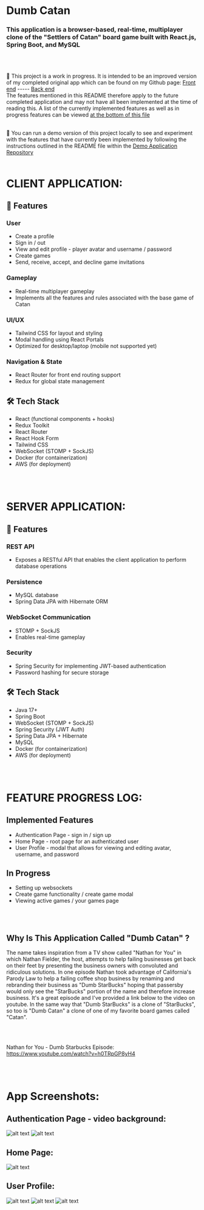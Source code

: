 # Dumb Catan

### This application is a browser-based, real-time, multiplayer clone of the "Settlers of Catan" board game built with React.js, Spring Boot, and MySQL
<br></br>

🚧 This project is a work in progress. It is intended to be an improved version of my completed original app which can be found on my Github page: [Front end](https://github.com/rmatusza/DumbCatanClient-Public) ----- [Back end](https://github.com/rmatusza/DumbCatanServer-Public)  
The features mentioned in this README therefore apply to the future completed application and may not have all been implemented at the time of reading this. A list of the currently implemented features as well as in progress features can be viewed [at the bottom of this file](#feature-progress-log)
<br></br>

🚀 You can run a demo version of this project locally to see and experiment with the features that have currently been implemented by following the instructions outlined in the README file within the [Demo Application Repository](https://github.com/rmatusza/dumbcatan-v2-demo)
<br></br>

# CLIENT APPLICATION:

## 🧩 Features

### User
- Create a profile
- Sign in / out
- View and edit profile - player avatar and username / password
- Create games
- Send, receive, accept, and decline game invitations

### Gameplay
- Real-time multiplayer gameplay
- Implements all the features and rules associated with the base game of Catan

### UI/UX
- Tailwind CSS for layout and styling
- Modal handling using React Portals
- Optimized for desktop/laptop (mobile not supported yet)

### Navigation & State
- React Router for front end routing support
- Redux for global state management

## 🛠️ Tech Stack

- React (functional components + hooks)
- Redux Toolkit
- React Router
- React Hook Form
- Tailwind CSS
- WebSocket (STOMP + SockJS)
- Docker (for containerization)
- AWS (for deployment)

<br></br>

# SERVER APPLICATION: 

## 🧩 Features

### REST API
- Exposes a RESTful API that enables the client application to perform database operations

### Persistence
- MySQL database 
- Spring Data JPA with Hibernate ORM

### WebSocket Communication
- STOMP + SockJS
- Enables real-time gameplay

### Security
- Spring Security for implementing JWT-based authentication
- Password hashing for secure storage

## 🛠️ Tech Stack

- Java 17+
- Spring Boot
- WebSocket (STOMP + SockJS)
- Spring Security (JWT Auth)
- Spring Data JPA + Hibernate
- MySQL
- Docker (for containerization)
- AWS (for deployment)

<br></br>

# FEATURE PROGRESS LOG:

## Implemented Features
- Authentication Page - sign in / sign up
- Home Page - root page for an authenticated user
- User Profile - modal that allows for viewing and editing avatar, username, and password

## In Progress
- Setting up websockets
- Create game functionality / create game modal
- Viewing active games / your games page

<br></br>

## Why Is This Application Called "Dumb Catan" ?
The name takes inspiration from a TV show called "Nathan for You" in which Nathan Fielder, the host, attempts to help failing businesses get back on their feet by presenting the business owners with convoluted and ridiculous solutions. In one episode Nathan took advantage of California's Parody Law to help a failing coffee shop business by renaming and rebranding their business as "Dumb StarBucks" hoping that passersby would only see the "StarBucks" portion of the name and therefore increase business. It's a great episode and I've provided a link below to the video on youtube. In the same way that "Dumb StarBucks" is a clone of "StarBucks", so too is "Dumb Catan" a clone of one of my favorite board games called "Catan".

<br></br>

Nathan for You - Dumb Starbucks Episode: https://www.youtube.com/watch?v=h0TRpGP8yH4

<br></br>

# App Screenshots:

## Authentication Page - video background:
![alt text](./readme-media/authentication-1.png)
![alt text](./readme-media/authentication-2.png)

## Home Page:
![alt text](./readme-media/home-page.png)

## User Profile:
![alt text](./readme-media/user-profile-1.png)
![alt text](./readme-media/user-profile-2.png)
![alt text](./readme-media/user-profile-3.png)